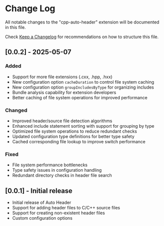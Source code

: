 # Change Log

All notable changes to the "cpp-auto-header" extension will be documented in this file.

Check [Keep a Changelog](http://keepachangelog.com/) for recommendations on how to structure this file.

## [0.0.2] - 2025-05-07

### Added
- Support for more file extensions (.cxx, .hpp, .hxx)
- New configuration option `cacheDuration` to control file system caching
- New configuration option `groupIncludesByType` for organizing includes
- Bundle analysis capability for extension developers
- Better caching of file system operations for improved performance

### Changed
- Improved header/source file detection algorithms
- Enhanced include statement sorting with support for grouping by type
- Optimized file system operations to reduce redundant checks
- Updated configuration type definitions for better type safety
- Cached corresponding file lookup to improve switch performance

### Fixed
- File system performance bottlenecks
- Type safety issues in configuration handling
- Redundant directory checks in header file search

## [0.0.1] - Initial release

- Initial release of Auto Header
- Support for adding header files to C/C++ source files
- Support for creating non-existent header files
- Custom configuration options